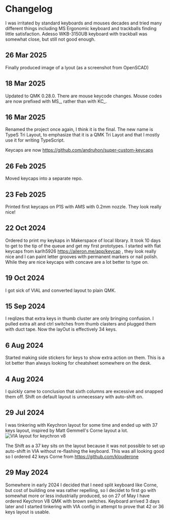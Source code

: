 # Changelog

I was irritated by standard keyboards and mouses decades and tried many different things including MS Ergonomic keyboard and trackballs finding little satisfaction. Adesso WKB-3150UB keyboard with trackball was somewhat close, but still not good enough. 

## 26 Mar 2025
Finally produced image of a lyout (as a screenshot from OpenSCAD)

## 18 Mar 2025
Updated to QMK 0.28.0. There are mouse keycode changes.
Mouse codes are now prefixed with MS_, rather than with KC_.

## 16 Mar 2025
Renamed the project once again, I think it is the final.
The new name is TypeS Tri Layout, to emphasize that it is a QMK Tri Layot and that I 
mostly use it for writing TypeScript.

Keycaps are now https://github.com/andruhon/super-custom-keycaps

## 26 Feb 2025
Moved keycaps into a separate repo.

## 23 Feb 2025
Printed first keycaps on P1S with AMS with 0.2mm nozzle. They look really nice!

## 22 Oct 2024
Ordered to print my keykaps in Makerspace of local library. It took 10 days to get to the tip of the queue and get my first prototypes.
I started with flat keycaps from karlh5926 https://aileron.me/app/keycap , they look really nice and I can paint letter grooves with permanent markers or nail polish.
While they are nice keycaps with concave are a lot better to type on.


## 19 Oct 2024
I got sick of VIAL and converted layout to plain QMK.

## 15 Sep 2024
I reqlizes that extra keys in thumb cluster are only bringing confusion.
I pulled extra alt and ctrl switches from thumb clasters and plugged them with duct tape. 
Now the layOut is effectively 34 keys.

## 6 Aug 2024
Started making side stickers for keys to show extra action on them. This is a lot better than always looking for cheatsheet somewhere on the desk.

## 4 Aug 2024
I quickly came to conclusion that sixth columns are excessive and snapped them off. Shift on default layout is unnecessary with auto-shift on.

## 29 Jul 2024
I was tinkering with Keychron layout for some time and ended up with 37 keys layout, inspired by Matt Gemmell's Corne layout a lot.
![VIA layout for keychron v8](blog-assets/via-layout-for-keychron-v8.png)

The Shift as a 37 key sits on the layout because it was not possible to set up auto-shift in VIA without re-flashing the keyboard. This was all looking good so I ordered 42 keys Corne from https://github.com/klouderone


## 29 May 2024
Somewhere in early 2024 I decided that I need split keyboard like Corne, but cost of building one was rather repelling, so I decidet to first go with somewhat more or less industrially produced, so on 27 of May I have ordered  Keychron V8 QMK with brown switches. Keyboard arrived 3 days later and I started tinkering with VIA config in attempt to prove that 42 or 36 keys layout is usable.
